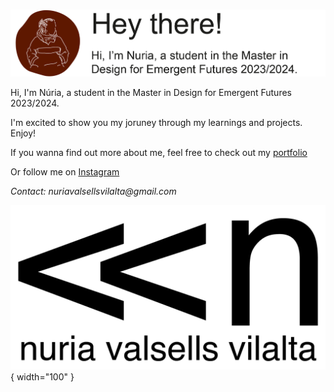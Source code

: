 #

![loading picture](images/presentation2.jpg)

Hi, I'm Núria, a student in the Master in Design for Emergent Futures 2023/2024.

I'm excited to show you my joruney through my learnings and projects. Enjoy!

If you wanna find out more about me, feel free to check out my [portfolio](https://drive.google.com/file/d/15ZWaSVnZq5l9aFIC4A3TF16uTcAb-N5x/view?usp=sharing )

Or follow me on [Instagram](https://www.instagram.com/nuriava.design/)


_Contact: nuriavalsellsvilalta@gmail.com_


![loading logo](images/logos2-03.jpg){ width="100" }